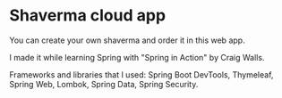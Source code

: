 # Shaverma cloud app
You can create your own shaverma and order it in this web app.

I made it while learning Spring with "Spring in Action" by Craig Walls.

Frameworks and libraries that I used: Spring Boot DevTools, Thymeleaf, Spring Web, Lombok, Spring Data, Spring Security.
